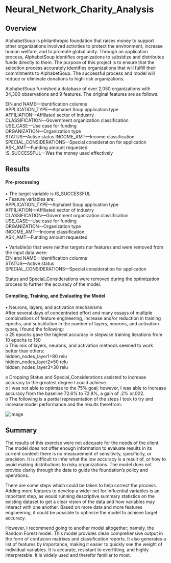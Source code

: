 # Neural_Network_Charity_Analysis  

## Overview   
AlphabetSoup is philanthropic foundation that raises money to support other organizations involved activities to protect the environment, increase human welfare, and to promote global unity.  Through an application process, AlphabetSoup identifies organizations to subsidize and distributes funds directly to them.  The purpose of this project is to ensure that the selection process accurately identifies organizations that will fulfill their commitments to AlphabetSoup.  The successful process and model will reduce or eliminate donations to high-risk organizations.    

AlphabetSoup furnished a database of over 2,050 organizations with 34,300 observations and 9 features.  The original features are as follows:   

EIN and NAME—Identification columns  
APPLICATION_TYPE—Alphabet Soup application type  
AFFILIATION—Affiliated sector of industry  
CLASSIFICATION—Government organization classification  
USE_CASE—Use case for funding  
ORGANIZATION—Organization type  
STATUS—Active status 
INCOME_AMT—Income classification  
SPECIAL_CONSIDERATIONS—Special consideration for application  
ASK_AMT—Funding amount requested  
IS_SUCCESSFUL—Was the money used effectively  

## Results   
#### Pre-processing  
•	The target variable is IS_SUCCESSFUL  
•	Feature variables are:  
APPLICATION_TYPE—Alphabet Soup application type  
AFFILIATION—Affiliated sector of industry  
CLASSIFICATION—Government organization classification  
USE_CASE—Use case for funding  
ORGANIZATION—Organization type  
INCOME_AMT—Income classification  
ASK_AMT—Funding amount requested  

•	Variable(s) that were neither targets nor features and were removed from the input data were:  
EIN and NAME—Identification columns  
STATUS—Active status  
SPECIAL_CONSIDERATIONS—Special consideration for application  

Status and Special_Considerations were removed during the optimization process to further the accuracy of the model.  

#### Compiling, Training, and Evaluating the Model  
•	Neurons, layers, and activation mechanisms   
After several days of concentrated effort and many essays of multiple combinations of feature engineering, increase and/or reduction in training epochs, and substitution in the number of layers, neurons, and activation types, I found the following:  
o	25 epochs gave the highest accuracy in stepwise training iterations from 10 epochs to 150  
o	This mix of layers, neurons, and activation methods seemed to work better than others:  
hidden_nodes_layer1=80	relu  
hidden_nodes_layer2=50	relu  
hidden_nodes_layer3=30	relu  

o	Dropping Status and Special_Considerations assisted to increase accuracy to the greatest degree I could achieve.  
o	I was not able to optimize to the 75% goal; however, I was able to increase accuracy from the baseline 72.6% to 72.8%, a gain of .2% or.002.  
o	The following is a partial representation of the steps I took to try and increase model performance and the results therefrom:  


![image](https://user-images.githubusercontent.com/101474477/180889081-7cf64c7a-4d7c-483b-8d16-ac38c66202bd.png)


## Summary  
The results of this exercise were not adequate for the needs of the client.  The model does not offer enough information to evaluate results in its current context: there is no measurement of sensitivity, specificity, or precision.  It is difficult to infer what the low accuracy is a result of, or how to avoid making distributions to risky organizations.  The model does not provide clarity through the data to guide the foundation’s policy and operations.    

There are some steps which could be taken to help correct the process. Adding more features to develop a wider net for influential variables is an important step, as would running descriptive summary statistics on the existing dataset to get a clear vision of the data and how variables may interact with one another. Based on more data and more features engineering, it could be possible to optimize the model to achieve target accuracy.  

However, I recommend going to another model altogether; namely, the Random Forest model. This model provides clean comprehensive output in the form of confusion matrixes and classification reports.  It also generates a list of features by importance, making it easier to quickly see the weight of individual variables. It is accurate, resistant to overfitting, and highly interpretable.  It is widely used and therefor familiar to most.
